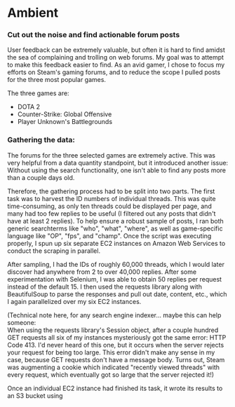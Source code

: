 # Ambient
### Cut out the noise and find actionable forum posts

User feedback can be extremely valuable, but often it is hard to find amidst the sea of complaining and trolling on web forums.  My goal was to attempt to make this feedback easier to find.  As an avid gamer, I chose to focus my efforts on Steam's gaming forums, and to reduce the scope I pulled posts for the three most popular games.

The three games are:
* DOTA 2
* Counter-Strike: Global Offensive
* Player Unknown's Battlegrounds

### Gathering the data:
The forums for the three selected games are extremely active.  This was very helpful from a data quantity standpoint, but it introduced another issue:  Without using the search functionality, one isn't able to find any posts more than a couple days old.

Therefore, the gathering process had to be split into two parts.  The first task was to harvest the ID numbers of individual threads.  This was quite time-consuming, as only ten threads could be displayed per page, and many had too few replies to be useful (I filtered out any posts that didn't have at least 2 replies).  To help ensure a robust sample of posts, I ran both generic searchterms like "who", "what", "where", as well as game-specific language like "OP", "fps", and "champ".  Once the script was executing properly, I spun up six separate EC2 instances on Amazon Web Services to conduct the scraping in parallel.

After sampling, I had the IDs of roughly 60,000 threads, which I would later discover had anywhere from 2 to over 40,000 replies.  After some experimentation with Selenium, I was able to obtain 50 replies per request instead of the default 15.  I then used the requests library along with BeautifulSoup to parse the responses and pull out date, content, etc., which I again parallelized over my six EC2 instances.

(Technical note here, for any search engine indexer... maybe this can help someone:  
When using the requests library's Session object, after a couple hundred GET requests all six of my instances mysteriously got the same error:  HTTP Code 413.  I'd never heard of this one, but it occurs when the server rejects your request for being too large.  This error didn't make any sense in my case, because GET requests don't have a message body.  Turns out, Steam was augmenting a cookie which indicated "recently viewed threads" with every request, which eventually got so large that the server rejected it!)

Once an individual EC2 instance had finished its task, it wrote its results to an S3 bucket using 


